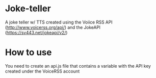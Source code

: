 # Joke-teller

A joke teller w/ TTS created using the Voiice RSS API (http://www.voicerss.org/api/) and the JokeAPI (https://sv443.net/jokeapi/v2/)

# How to use

You need to create an api.js file that contains a variable with the API key created under the VoiceRSS account
